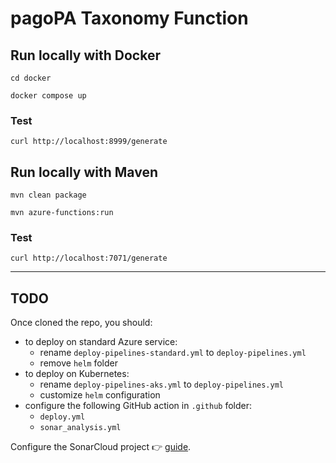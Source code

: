 # pagoPA Taxonomy Function 

## Run locally with Docker
`cd docker`

`docker compose up`

### Test
`curl http://localhost:8999/generate`

## Run locally with Maven

`mvn clean package`

`mvn azure-functions:run`

### Test
`curl http://localhost:7071/generate` 

---

## TODO
Once cloned the repo, you should:
- to deploy on standard Azure service:
  - rename `deploy-pipelines-standard.yml` to `deploy-pipelines.yml`
  - remove `helm` folder
- to deploy on Kubernetes:
  - rename `deploy-pipelines-aks.yml` to `deploy-pipelines.yml`
  - customize `helm` configuration
- configure the following GitHub action in `.github` folder: 
  - `deploy.yml`
  - `sonar_analysis.yml`

Configure the SonarCloud project :point_right: [guide](https://pagopa.atlassian.net/wiki/spaces/DEVOPS/pages/147193860/SonarCloud+experimental).
